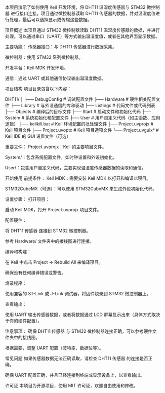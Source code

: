 本项目演示了如何使用 Keil 开发环境，将 DHT11 温湿度传感器与 STM32 微控制器 进行接口连接。项目通过微控制器读取 DHT11 传感器的数据，并对温湿度值进行处理，最后可以选择显示或传输这些数据。

项目概述
本项目通过 STM32 微控制器读取 DHT11 温湿度传感器的数据，并进行处理。可以通过串口（UART）等方式输出温湿度值，或者在其他界面显示数据。

主要功能：
传感器接口：与 DHT11 传感器进行数据采集。

微控制器：使用 STM32 系列微控制器。

开发平台：Keil MDK 开发环境。

通信：通过 UART 或其他通信协议输出温湿度数据。

项目结构
项目目录包含以下内容：

DHT11/
│
├── DebugConfig      # 调试配置文件
├── Hardware         # 硬件相关配置文件
├── Library          # 与外设通信的库和驱动
├── Listings         # 代码文件或代码列表
├── Objects          # 编译后的目标文件
├── Start            # 启动文件和初始化代码
├── System           # 系统初始化和配置文件
├── User             # 用户自定义代码（如主函数、应用逻辑）
├── keilkill.bat     # Keil 环境配置的批处理文件
├── Project.uvprojx  # Keil 项目文件
├── Project.uvoptx   # Keil 项目选项文件
└── Project.uvguix*  # Keil IDE 的 GUI 设置文件（可选）

重要文件：
Project.uvprojx：Keil 的主要项目文件。

System/：包含系统配置文件，如时钟设置和外设初始化。

User/：包含用户自定义代码，主要实现温湿度传感器数据的读取和通信。

开始使用
前提条件：
Keil MDK：需要安装 Keil MDK 以打开和编译此项目。

STM32CubeMX（可选）：可以使用 STM32CubeMX 来生成外设初始化代码。

设置步骤：
打开项目：

启动 Keil MDK，打开 Project.uvprojx 项目文件。

配置硬件：

将 DHT11 传感器 连接到 STM32 微控制器。

参考 Hardware/ 文件夹中的接线图进行连接。

编译和构建：

在 Keil 中点击 Project → Rebuild All 来编译项目。

确保没有任何编译错误或警告。

烧录程序：

使用兼容的 ST-Link 或 J-Link 调试器，将固件烧录到 STM32 微控制器上。

查看输出：

使用 UART 输出传感器数据，或者将数据通过 LCD 屏幕显示出来（具体方式取决于你的硬件配置）。

注意事项：
确保 DHT11 传感器 与 STM32 微控制器连接正确，可以参考硬件文件夹中的接线图。

根据需要，调整 UART 配置（波特率、数据位等）。

常见问题
如果传感器数据无法正确读取，请检查 DHT11 传感器 的连接是否正确。

确保 UART 配置正确，并且已经连接到终端或显示设备上，以查看输出。

许可证
本项目为开源项目，使用 MIT 许可证，欢迎自由使用和修改。
